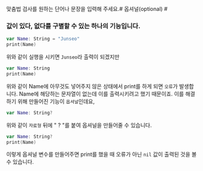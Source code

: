 맞춤법 검사를 원하는 단어나 문장을 입력해 주세요.# 옵셔널(optional) #

### 값이 있다, 없다를 구별할 수 있는 하나의 기능입니다. ###

```swift
var Name: String = "Junseo"
print(Name)
```
위와 같이 실행을 시키면 ```Junseo```라 출력이 되겠지만
```swift 
var Name: String
print(Name)
```
위와 같이 Name에 아무것도 넣어주지 않은 상태에서 print를 하게 되면 ```오류```가 발생합니다. 
Name에 해당하는 문자열이 없는데 이를 출력시키려고 했기 때문이죠.
이를 해결하기 위해 만들어진 기능이 ```옵셔널```인데요, 
``` swift
var Name: String?
```
위와 같이 ```자료형``` 뒤에 " ? "를 붙여 옵셔널을 만들어줄 수 있습니다.
``` swift
var Name: String?
print(Name)
```

이렇게 옵셔널 변수를 만들어주면 print를 했을 때 오류가 아닌 ```nil``` 값이 출력된 것을 볼 수 있습니다.